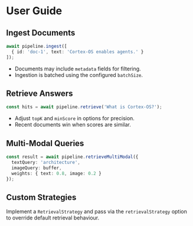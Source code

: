 # User Guide

## Ingest Documents
```typescript
await pipeline.ingest([
  { id: 'doc-1', text: 'Cortex-OS enables agents.' }
]);
```
- Documents may include `metadata` fields for filtering.
- Ingestion is batched using the configured `batchSize`.

## Retrieve Answers
```typescript
const hits = await pipeline.retrieve('What is Cortex-OS?');
```
- Adjust `topK` and `minScore` in options for precision.
- Recent documents win when scores are similar.

## Multi-Modal Queries
```typescript
const result = await pipeline.retrieveMultiModal({
  textQuery: 'architecture',
  imageQuery: buffer,
  weights: { text: 0.8, image: 0.2 }
});
```

## Custom Strategies
Implement a `RetrievalStrategy` and pass via the `retrievalStrategy` option to override default retrieval behaviour.
